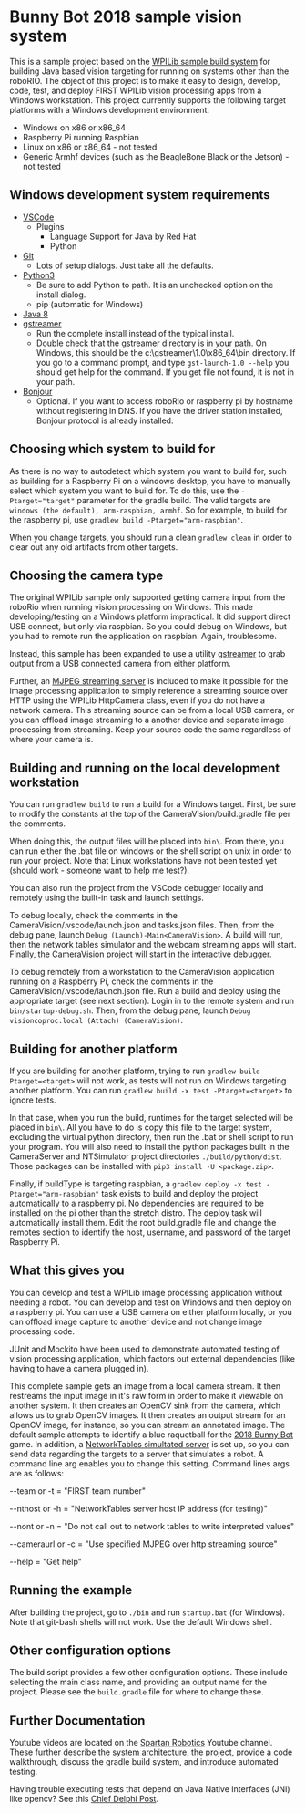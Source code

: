 # Bunny Bot 2018 sample vision system

This is a sample project based on the [WPILib sample build system](https://github.com/wpilibsuite/VisionBuildSamples) for building Java based vision targeting for running on systems other than the roboRIO. The object of this project is to make it easy to design, develop, code, test, and deploy FIRST WPILib vision processing apps from a Windows workstation. This project currently supports the following target platforms with a Windows development environment:

* Windows on x86 or x86_64
* Raspberry Pi running Raspbian
* Linux on x86 or x86_64 - not tested
* Generic Armhf devices (such as the BeagleBone Black or the Jetson) - not tested

## Windows development system requirements
* [VSCode](https://code.visualstudio.com/download)
  * Plugins
    * Language Support for Java by Red Hat
    * Python
* [Git](https://git-scm.com/downloads)
  * Lots of setup dialogs.  Just take all the defaults.
* [Python3](https://www.python.org/downloads/)
  *  Be sure to add Python to path.  It is an unchecked option on the install dialog.
  *  pip (automatic for Windows)
* [Java 8](https://developers.redhat.com/products/openjdk/download/)
* [gstreamer](https://gstreamer.freedesktop.org/download/)
  * Run the complete install instead of the typical install.
  * Double check that the gstreamer directory is in your path.  On Windows, this should be
  the c:\gstreamer\1.0\x86_64\bin directory. If you go to a command prompt, and type `gst-launch-1.0 --help` you should get help for the command. If you get file not found, it is not in your path. 
* [Bonjour](https://support.apple.com/kb/DL999?locale=en_US)
  * Optional.  If you want to access roboRio or raspberry pi by hostname without registering in DNS.  If you have the driver station installed, Bonjour protocol is already installed.
  
## Choosing which system to build for
As there is no way to autodetect which system you want to build for, such as building for a Raspberry Pi on a windows desktop, you have to manually select which system you want to build for.
To do this, use the `-Ptarget="target"` parameter for the gradle build.  The valid targets are `windows (the default), arm-raspbian, armhf`.  So for example, to build for the raspberry pi, use `gradlew build -Ptarget="arm-raspbian"`. 

When you change targets, you should run a clean `gradlew clean` in order to
clear out any old artifacts from other targets.

## Choosing the camera type
The original WPILib sample only supported getting camera input from the roboRio when running vision processing on Windows.  This made developing/testing on a Windows platform impractical.  It did support direct USB connect, but only via raspbian.  So you could debug on Windows, but you had to remote run the application on raspbian.  Again, troublesome.

Instead, this sample has been expanded to use a utility [gstreamer](https://gstreamer.freedesktop.org) to grab output from a USB connected camera from either platform.

Further, an [MJPEG streaming server](https://github.com/Team997Coders/BB2018BallFindingVision/tree/master/CameraServer) is included to make it possible for the image processing application to simply reference a streaming source over HTTP using the WPILib HttpCamera class, even if you do not have a network camera.  This streaming source can be from a local USB camera, or you can offload image streaming to a another device and separate image processing from streaming.  Keep your source code the same regardless of where your camera is.

## Building and running on the local development workstation
You can run `gradlew build` to run a build for a Windows target.  First, be sure to modify the constants at the top of the CameraVision/build.gradle file per the comments.

When doing this, the output files will be placed into `bin\`. From there, you can run either the .bat file on windows or the shell script on unix in order to run your project.  Note that Linux workstations have not been tested yet (should work - someone want to help me test?).

You can also run the project from the VSCode debugger locally and remotely using the built-in task and launch settings.

To debug locally, check the comments in the CameraVision/.vscode/launch.json and tasks.json files.  Then, from the debug pane, launch `Debug (Launch)-Main<CameraVision>`.  A build will run, then the network tables simulator and the webcam streaming apps will start.  Finally, the CameraVision project will start in the interactive debugger.

To debug remotely from a workstation to the CameraVision application running on a Raspberry Pi, check the comments in the CameraVision/.vscode/launch.json file.  Run a build and deploy using the appropriate target (see next section).  Login in to the remote system and run `bin/startup-debug.sh`.  Then, from the debug pane, launch `Debug visioncoproc.local (Attach) (CameraVision)`.

## Building for another platform
If you are building for another platform, trying to run `gradlew build -Ptarget=<target>` will not work, as tests will not run on Windows targeting another platform.  You can run `gradlew build -x test -Ptarget=<target>` to ignore tests.

In that case, when you run the build, runtimes for the target selected will be placed in `bin\`. All you have to do is copy this file to the target system, excluding the virtual python directory, then run the .bat or shell script to run your program.  You will also need to install the python packages built in the CameraServer and NTSimulator project directories `./build/python/dist`.  Those packages can be installed with `pip3 install -U <package.zip>`.

Finally, if buildType is targeting raspbian, a `gradlew deploy -x test -Ptarget="arm-raspbian"` task exists to build and deploy the project automatically to a raspberry pi.  No dependencies are required to be installed on the pi other than the stretch distro.  The deploy task will automatically install them.  Edit the root build.gradle file and change the remotes section to identify the host, username, and password of the target Raspberry Pi.

## What this gives you
You can develop and test a WPILib image processing application without needing a robot.  You can develop and test on Windows and then deploy on a raspberry pi.  You can use a USB camera on either platform locally, or you can offload image capture to another device and not change image processing code.

JUnit and Mockito have been used to demonstrate automated testing of vision processing application, which factors out external dependencies (like having to have a camera plugged in).

This complete sample gets an image from a local camera stream. It then restreams the input image in it's raw form in order to make it viewable on another system.
It then creates an OpenCV sink from the camera, which allows us to grab OpenCV images. It then creates an output stream for an OpenCV image, for instance, so you can stream an annotated image. The default sample attempts to identify a blue raquetball for the [2018 Bunny Bot](http://team1540.org/bunnybots) game. In addition, a [NetworkTables simultated server](https://github.com/robotpy/pynetworktables) is set up, so you can send data regarding the targets to a server that simulates a robot.  A command line arg enables you to change this setting. Command lines args are as follows:

<p>--team or -t = "FIRST team number"
<p>--nthost or -h = "NetworkTables server host IP address (for testing)"
<p>--nont or -n  = "Do not call out to network tables to write interpreted values"
<p>--cameraurl or -c = "Use specified MJPEG over http streaming source"
<p>--help = "Get help"

## Running the example
After building the project, go to `./bin` and run `startup.bat` (for Windows). Note that git-bash shells will not work. Use the default Windows shell.

## Other configuration options
The build script provides a few other configuration options. These include selecting the main class name, and providing an output name for the project.
Please see the `build.gradle` file for where to change these. 

## Further Documentation
Youtube videos are located on the [Spartan Robotics](https://www.youtube.com/channel/UCekeDJzimFuocARIjuiDrGQ) Youtube channel.  These further describe the [system architecture](https://docs.google.com/drawings/d/1QBvX5yAShsnoBBzIV375vycgUSIo_4coL-5SogxS-IU), the project, provide a code walkthrough, discuss the gradle build system, and introduce automated testing.

Having trouble executing tests that depend on Java Native Interfaces (JNI) like opencv?  See this [Chief Delphi Post](https://www.chiefdelphi.com/forums/showthread.php?t=167097).

